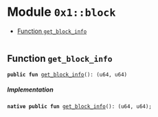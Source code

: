 
<a id="0x1_block"></a>

# Module `0x1::block`



-  [Function `get_block_info`](#0x1_block_get_block_info)


<pre><code></code></pre>



<a id="0x1_block_get_block_info"></a>

## Function `get_block_info`



<pre><code><b>public</b> <b>fun</b> <a href="block.md#0x1_block_get_block_info">get_block_info</a>(): (u64, u64)
</code></pre>



##### Implementation


<pre><code><b>native</b> <b>public</b> <b>fun</b> <a href="block.md#0x1_block_get_block_info">get_block_info</a>(): (u64, u64);
</code></pre>
